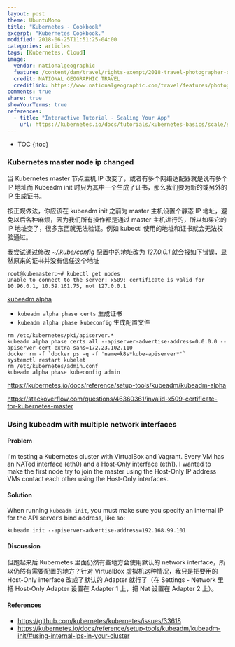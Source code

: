 ```yaml
---
layout: post
theme: UbuntuMono
title: "Kubernetes - Cookbook"
excerpt: "Kubernetes Cookbook."
modified: 2018-06-25T11:51:25-04:00
categories: articles
tags: [Kubernetes, Cloud]
image:
  vendor: nationalgeographic
  feature: /content/dam/travel/rights-exempt/2018-travel-photographer-of-the-year/2018-tpc-animals/malabar-pied-hornbills.ngsversion.1526674260421.adapt.885.1.jpg
  credit: NATIONAL GEOGRAPHIC TRAVEL
  creditlink: https://www.nationalgeographic.com/travel/features/photography/wildlife-landscapes-worth-trip/
comments: true
share: true
showYourTerms: true
references:
  - title: "Interactive Tutorial - Scaling Your App"
    url: https://kubernetes.io/docs/tutorials/kubernetes-basics/scale/scale-interactive/
---
```


<style>
.showyourterms.kubemaster .type:before {
  content: "root@kubemaster:~# "
}
.showyourterms.kubenode1 .type:before {
  content: "root@kubenode1:~# "
}
.showyourterms.kube-tiven .type:before {
  content: "PS C:\\dev\\kube-tiven> "
}
.showyourterms.tiven .type:before {
  content: "PS C:\\User\\tiven> "
}
</style>

* TOC
{:toc}

### Kubernetes master node ip changed
当 Kubernetes master 节点主机 IP 改变了，或者有多个网络适配器就是说有多个 IP 地址而 Kubeadm init 时只为其中一个生成了证书，那么我们要为新的或另外的 IP 生成证书。

按正规做法，你应该在 kubeadm init 之前为 master 主机设置个静态 IP 地址，避免以后各种麻烦，因为我们所有操作都是通过 master 主机进行的，所以如果它的 IP 地址变了，很多东西就无法验证。例如 kubectl 使用的地址和证书就会无法校验通过。

我尝试通过修改 *~/.kube/config* 配置中的地址改为 *127.0.0.1* 就会报如下错误，显然原来的证书并没有信任这个地址
```
root@kubemaster:~# kubectl get nodes
Unable to connect to the server: x509: certificate is valid for 10.96.0.1, 10.59.161.75, not 127.0.0.1
```

[kubeadm alpha][kubeadm-alpha]
* `kubeadm alpha phase certs` 生成证书
* `kubeadm alpha phase kubeconfig` 生成配置文件
```
rm /etc/kubernetes/pki/apiserver.*
kubeadm alpha phase certs all --apiserver-advertise-address=0.0.0.0 --apiserver-cert-extra-sans=172.23.102.110
docker rm -f `docker ps -q -f 'name=k8s*kube-apiserver*'`
systemctl restart kubelet
rm /etc/kubernetes/admin.conf
kubeadm alpha phase kubeconfig admin
```

https://kubernetes.io/docs/reference/setup-tools/kubeadm/kubeadm-alpha

https://stackoverflow.com/questions/46360361/invalid-x509-certificate-for-kubernetes-master

### Using kubeadm with multiple network interfaces
#### Problem
I'm testing a Kubernetes cluster with VirtualBox and Vagrant. Every VM has an NATed interface (eth0) and a Host-Only interface (eth1). I wanted to make the first node try to join the master using the Host-Only IP address VMs contact each other using the Host-Only interfaces.
#### Solution
When running `kubeadm init`, you must make sure you specify an internal IP for the API server’s bind address, like so:
```
kubeadm init --apiserver-advertise-address=192.168.99.101
```
#### Discussion
但跑起来后 Kubernetes 里面仍然有些地方会使用默认的 network interface，所以仍然有需要配置的地方？针对 VirtualBox 虚拟机这种情况，我只是把要用的 Host-Only interface 改成了默认的 Adapter 就行了（在 Settings - Network 里把 Host-Only Adapter 设置在 Adapter 1 上，把 Nat 设置在 Adapter 2 上）。

#### References
* https://github.com/kubernetes/kubernetes/issues/33618
* https://kubernetes.io/docs/reference/setup-tools/kubeadm/kubeadm-init/#using-internal-ips-in-your-cluster


[kubeadm-alpha]:https://kubernetes.io/docs/reference/setup-tools/kubeadm/kubeadm-alpha
